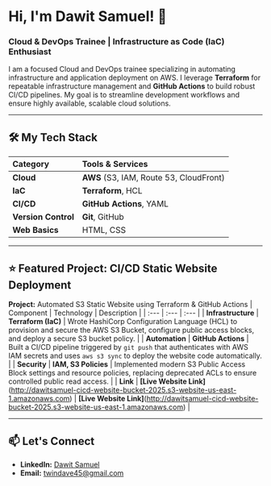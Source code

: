 # Hi, I'm Dawit Samuel! 👋

### Cloud & DevOps Trainee | Infrastructure as Code (IaC) Enthusiast
I am a focused Cloud and DevOps trainee specializing in automating infrastructure and application deployment on AWS.
I leverage **Terraform** for repeatable infrastructure management and **GitHub Actions** to build robust CI/CD pipelines.
My goal is to streamline development workflows and ensure highly available, scalable cloud solutions.

---
## 🛠️ My Tech Stack
| Category | Tools & Services |
| :--- | :--- |
| **Cloud** | **AWS** (S3, IAM, Route 53, CloudFront) |
| **IaC** | **Terraform**, HCL |
| **CI/CD** | **GitHub Actions**, YAML |
| **Version Control** | **Git**, GitHub |
| **Web Basics**| HTML, CSS |

---
## ⭐ Featured Project: CI/CD Static Website Deployment
**Project:** Automated S3 Static Website using Terraform & GitHub Actions
| Component | Technology | Description |
| :--- | :--- | :--- |
| **Infrastructure** | **Terraform (IaC)** | Wrote HashiCorp Configuration Language (HCL) to provision and secure the AWS S3 Bucket, configure public access blocks, and deploy a secure S3 bucket policy. |
| **Automation** | **GitHub Actions** | Built a CI/CD pipeline triggered by `git push` that authenticates with AWS IAM secrets and uses `aws s3 sync` to deploy the website code automatically. |
| **Security** | **IAM, S3 Policies** | Implemented modern S3 Public Access Block settings and resource policies, replacing deprecated ACLs to ensure controlled public read access. |
| **Link** | **[Live Website Link]**(http://dawitsamuel-cicd-website-bucket-2025.s3-website-us-east-1.amazonaws.com) | **[Live Website Link]**(http://dawitsamuel-cicd-website-bucket-2025.s3-website-us-east-1.amazonaws.com) |

---
## 📫 Let's Connect

* **LinkedIn:** [Dawit Samuel](https://www.linkedin.com/in/dawit-samuel-b7848b342/)
* **Email:** twindave45@gmail.com

